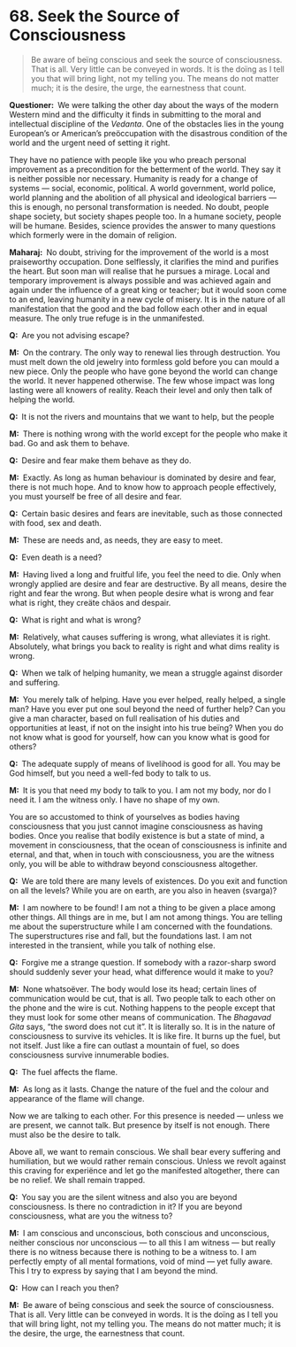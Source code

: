 # 68. Seek the Source of Consciousness

>Be aware of beïng conscious and seek the source of consciousness. That is all. Very little can be conveyed in words. It is the doïng as I tell you that will bring light, not my telling you. The means do not matter much; it is the desire, the urge, the earnestness that count.

**Questioner:**&ensp;We were talking the other day about the ways of the modern Western mind and the difficulty it finds in submitting to the moral and intellectual discipline of the *Vedanta*. One of the obstacles lies in the young European’s or American’s preöccupation with the disastrous condition of the world and the urgent need of setting it right. 

They have no patience with people like you who preach personal improvement as a precondition for the betterment of the world. They say it is neither possible nor necessary. Humanity is ready for a change of systems — social, economic, political. A world government, world police, world planning and the abolition of all physical and ideological barriers — this is enough, no personal transformation is needed. No doubt, people shape society, but society shapes people too. In a humane society, people will be humane. Besides, science provides the answer to many questions which formerly were in the domain of religion.

**Maharaj:**&ensp;No doubt, striving for the improvement of the world is a most praiseworthy occupation. Done selflessly, it clarifies the mind and purifies the heart. But soon man will realise that he pursues a mirage. Local and temporary improvement is always possible and was achieved again and again under the influence of a great king or teacher; but it would soon come to an end, leaving humanity in a new cycle of misery. It is in the nature of all manifestation that the good and the bad follow each other and in equal measure. The only true refuge is in the unmanifested.

**Q:**&ensp;Are you not advising escape?

**M:**&ensp;On the contrary. The only way to renewal lies through destruction. You must melt down the old jewelry into formless gold before you can mould a new piece. Only the people who have gone beyond the world can change the world. It never happened otherwise. The few whose impact was long lasting were all knowers of reality. Reach their level and only then talk of helping the world.

**Q:**&ensp;It is not the rivers and mountains that we want to help, but the people

**M:**&ensp;There is nothing wrong with the world except for the people who make it bad. Go and ask them to behave.

**Q:**&ensp;Desire and fear make them behave as they do.

**M:**&ensp;Exactly. As long as human behaviour is dominated by desire and fear, there is not much hope. And to know how to approach people effectively, you must yourself be free of all desire and fear.

**Q:**&ensp;Certain basic desires and fears are inevitable, such as those connected with food, sex and death.

**M:**&ensp;These are needs and, as needs, they are easy to meet.

**Q:**&ensp;Even death is a need?

**M:**&ensp;Having lived a long and fruitful life, you feel the need to die. Only when wrongly applied are desire and fear are destructive. By all means, desire the right and fear the wrong. But when people desire what is wrong and fear what is right, they creäte chäos and despair.

**Q:**&ensp;What is right and what is wrong?

**M:**&ensp;Relatively, what causes suffering is wrong, what alleviates it is right. Absolutely, what brings you back to reality is right and what dims reality is wrong.

**Q:**&ensp;When we talk of helping humanity, we mean a struggle against disorder and suffering.

**M:**&ensp;You merely talk of helping. Have you ever helped, really helped, a single man? Have you ever put one soul beyond the need of further help? Can you give a man character, based on full realisation of his duties and opportunities at least, if not on the insight into his true beïng? When you do not know what is good for yourself, how can you know what is good for others?

**Q:**&ensp;The adequate supply of means of livelihood is good for all. You may be God himself, but you need a well-fed body to talk to us.

**M:**&ensp;It is you that need my body to talk to you. I am not my body, nor do I need it. I am the witness only. I have no shape of my own. 

You are so accustomed to think of yourselves as bodies having consciousness that you just cannot imagine consciousness as having bodies. Once you realise that bodily existence is but a state of mind, a movement in consciousness, that the ocean of consciousness is infinite and eternal, and that, when in touch with consciousness, you are the witness only, you will be able to withdraw beyond consciousness altogether.

**Q:**&ensp;We are told there are many levels of existences. Do you exit and function on all the levels? While you are on earth, are you also in heaven (<span data-tippy-content="The celestial regions.">svarga</span>)?

**M:**&ensp;I am nowhere to be found! I am not a thing to be given a place among other things. All things are in me, but I am not among things. You are telling me about the superstructure while I am concerned with the foundations. The superstructures rise and fall, but the foundations last. I am not interested in the transient, while you talk of nothing else.

**Q:**&ensp;Forgive me a strange question. If somebody with a razor-sharp sword should suddenly sever your head, what difference would it make to you?

**M:**&ensp;None whatsoëver. The body would lose its head; certain lines of communication would be cut, that is all. Two people talk to each other on the phone and the wire is cut. Nothing happens to the people except that they must look for some other means of communication. The *Bhagavad Gita* says, “the sword does not cut it”. It is literally so. It is in the nature of consciousness to survive its vehicles. It is like fire. It burns up the fuel, but not itself. Just like a fire can outlast a mountain of fuel, so does consciousness survive innumerable bodies.

**Q:**&ensp;The fuel affects the flame.

**M:**&ensp;As long as it lasts. Change the nature of the fuel and the colour and appearance of the flame will change. 

Now we are talking to each other. For this presence is needed — unless we are present, we cannot talk. But presence by itself is not enough. There must also be the desire to talk. 

Above all, we want to remain conscious. We shall bear every suffering and humiliation, but we would rather remain conscious. Unless we revolt against this craving for experiënce and let go the manifested altogether, there can be no relief. We shall remain trapped.

**Q:**&ensp;You say you are the silent witness and also you are beyond consciousness. Is there no contradiction in it? If you are beyond consciousness, what are you the witness to?

**M:**&ensp;I am conscious and unconscious, both conscious and unconscious, neither conscious nor unconscious — to all this I am witness — but really there is no witness because there is nothing to be a witness to. I am perfectly empty of all mental formations, void of mind — yet fully aware. This I try to express by saying that I am beyond the mind.

**Q:**&ensp;How can I reach you then?

**M:**&ensp;Be aware of beïng conscious and seek the source of consciousness. That is all. Very little can be conveyed in words. It is the doïng as I tell you that will bring light, not my telling you. The means do not matter much; it is the desire, the urge, the earnestness that count.

<script>
export default {
  props: ["slot-key"],
  mounted () {
    tippy("[data-tippy-content]", {allowHTML: true});
  }
}
</script>